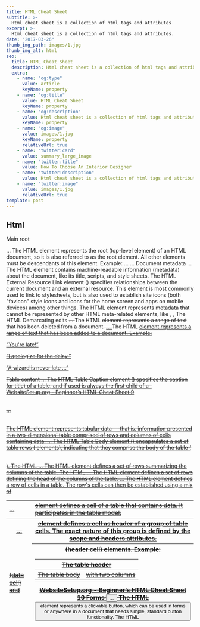 ```yaml
---
title: HTML Cheat Sheet
subtitle: >-
  Html cheat sheet is a collection of html tags and attributes
excerpt: >-
  Html cheat sheet is a collection of html tags and attributes.
date: "2017-03-26"
thumb_img_path: images/1.jpg
thumb_img_alt: html
seo:
  title: HTML Cheat Sheet
  description: Html cheat sheet is a collection of html tags and attributes.
  extra:
    - name: "og:type"
      value: article
      keyName: property
    - name: "og:title"
      value: HTML Cheat Sheet
      keyName: property
    - name: "og:description"
      value: Html cheat sheet is a collection of html tags and attributes.
      keyName: property
    - name: "og:image"
      value: images/1.jpg
      keyName: property
      relativeUrl: true
    - name: "twitter:card"
      value: summary_large_image
    - name: "twitter:title"
      value: How To Choose An Interior Designer
    - name: "twitter:description"
      value: Html cheat sheet is a collection of html tags and attributes.
    - name: "twitter:image"
      value: images/1.jpg
      relativeUrl: true
template: post
---
```


## Html

Main root 
<html> … </html>
The HTML <html> element represents the root (top-level element) of an HTML document, so it 
is also referred to as the root element. All other elements must be descendants of this element. 
Example: 
<!DOCTYPE html>
<html lang="en">
 <head>...</head>
 <body>...</body>
</html>
Document metadata
<head> … </head>
The HTML <head> element contains machine-readable information (metadata) about the 
document, like its title, scripts, and style sheets. 
<link>
The HTML External Resource Link element (<link>) specifies relationships between the current 
document and an external resource. This element is most commonly used to link to stylesheets, 
but is also used to establish site icons (both "favicon" style icons and icons for the home screen 
and apps on mobile devices) among other things. 
<meta>
The HTML <meta> element represents metadata that cannot be represented by other HTML 
meta-related elements, like <base>, <link>, <script>, <style> or <title> 
<style> … </style>
The HTML <style> element contains style information for a document, or part of a document. 
<title> … </title>
The HTML Title element (<title>) defines the document's title that is shown in a browser's title 
bar or a page's tab. 
Example: 
WebsiteSetup.org - Beginner’s HTML Cheat Sheet  2
<!DOCTYPE html>
<html lang="en">
 <head>...</head>
 <body>...</body>
</html>
Sectioning root 
<body> … </body>
The HTML <body> Element represents the content of an HTML document. There can be only 
one <body> element in a document. 
Example: 
<html>
 <head>
 <title>Document title</title>
 </head>
 <body>
 <p>This is a paragraph</p>
 </body>
</html>
Content sectioning 
<address> … </address>
The HTML <address> element indicates that the enclosed HTML provides contact information 
for a person or people, or for an organization. 
<article> … </article>
The HTML <article> element represents a self-contained composition in a document, page, 
application, or site, which is intended to be independently distributable or reusable (e.g., in 
syndication). 
<aside> … </aside>
The HTML <aside> element represents a portion of a document whose content is only indirectly 
related to the document's main content. 
<footer> … </footer>
The HTML <footer> element represents a footer for its nearest sectioning content or sectioning 
root element. A footer typically contains information about the author of the section, copyright 
data or links to related documents. 
WebsiteSetup.org - Beginner’s HTML Cheat Sheet  3
<header> … </header>
The HTML <header> element represents introductory content, typically a group of introductory 
or navigational aids. It may contain some heading elements but also a logo, a search form, an 
author name, and other elements. 
<h1> to <h6> … </h6>
The HTML <h1>–<h6> elements represent six levels of section headings. <h1> is the highest 
section level and <h6> is the lowest. 
<main> … </main>
The HTML <main> element represents the dominant content of the <body> of a document. The 
main content area consists of content that is directly related to or expands upon the central 
topic of a document, or the central functionality of an application. 
<nav> … </nav>
The HTML <nav> element represents a section of a page whose purpose is to provide 
navigation links, either within the current document or to other documents. Common examples 
of navigation sections are menus, tables of contents, and indexes. 
<section> … </section>
The HTML <section> element represents a standalone section — which doesn't have a more 
specific semantic element to represent it — contained within an HTML document. 
Example: 
<address>
 <a href="mailto:jim@rock.com">jim@rock.com</a><br>
 <a href="tel:+13115552368">(311) 555-2368</a>
</address>
Text content 
<blockquote> … </blockquote>
The HTML <blockquote> Element (or HTML Block Quotation Element) indicates that the 
enclosed text is an extended quotation. Usually, this is rendered visually by indentation (see 
Notes for how to change it). A URL for the source of the quotation may be given using the cite 
attribute, while a text representation of the source can be given using the <cite> element. 
<dd> … </dd>
The HTML <dd> element provides the description, definition, or value for the preceding term 
(<dt>) in a description list (<dl>). 
WebsiteSetup.org - Beginner’s HTML Cheat Sheet  4
<div> … </div>
The HTML Content Division element (<div>) is the generic container for flow content. It has no 
effect on the content or layout until styled using CSS. 
<dl> … </dl>
The HTML <dl> element represents a description list. The element encloses a list of groups of 
terms (specified using the <dt> element) and descriptions (provided by <dd> elements). 
Common uses for this element are to implement a glossary or to display metadata (a list of 
key-value pairs). 
<dt> … </dt>
The HTML <dt> element specifies a term in a description or definition list, and as such must be 
used inside a <dl> element. 
<figcaption> … </figcaption>
The HTML <figcaption> or Figure Caption element represents a caption or legend describing 
the rest of the contents of its parent <figure> element.
<figure> … </figure>
The HTML <figure> (Figure With Optional Caption) element represents self-contained content, 
potentially with an optional caption, which is specified using the (<figcaption>) element. 
<hr>
The HTML <hr> element represents a thematic break between paragraph-level elements: for 
example, a change of scene in a story, or a shift of topic within a section. 
<li> … </li>
The HTML <li> element is used to represent an item in a list. 
<ol> … </ol>
The HTML <ol> element represents an ordered list of items, typically rendered as a numbered 
list. 
<p> … </p>
The HTML <p> element represents a paragraph. 
<pre> … </pre>
The HTML <pre> element represents preformatted text which is to be presented exactly as 
written in the HTML file. 
<ul> … </ul>
The HTML <ul> element represents an unordered list of items, typically rendered as a bulleted 
list. 
WebsiteSetup.org - Beginner’s HTML Cheat Sheet  5
Examples: 
<dl>
 <dt>Denim (semigloss finish)</dt>
 <dd>Ceiling</dd>

 <dt>Denim (eggshell finish)</dt>
 <dt>Evening Sky (eggshell finish)</dt>
 <dd>Layered on the walls</dd>
</dl>
<figure>
 <img src="/media/examples/elephant-660-480.jpg"
 alt="Elephant at sunset">
 <figcaption>An elephant at sunset</figcaption>
</figure>
<ol>
 <li>Mix flour, baking powder, sugar, and salt.</li>
 <li>In another bowl, mix eggs, milk, and oil.</li>
 <li>Stir both mixtures together.</li>
 <li>Fill muffin tray 3/4 full.</li>
 <li>Bake for 20 minutes.</li>
</ol>
Inline text semantics 
<a> … </a>
The HTML <a> element (or anchor element), with its href attribute, creates a hyperlink to web 
pages, files, email addresses, locations in the same page, or anything else a URL can address. 
<abbr> … </abbr>
The HTML Abbreviation element (<abbr>) represents an abbreviation or acronym; the optional 
title attribute can provide an expansion or description for the abbreviation. 
<br>
The HTML <br> element produces a line break in text (carriage-return). It is useful for writing a 
poem or an address, where the division of lines is significant. 
<cite> … </cite>
The HTML Citation element (<cite>) is used to describe a reference to a cited creative work, and 
must include the title of that work. 
WebsiteSetup.org - Beginner’s HTML Cheat Sheet  6
<code> … </code>
The HTML <code> element displays its contents styled in a fashion intended to indicate that the 
text is a short fragment of computer code. 
<em> … </em>
The HTML <em> element marks text that has stress emphasis. The <em> element can be 
nested, with each level of nesting indicating a greater degree of emphasis. 
<mark> … </mark>
The HTML Mark Text element (<mark>) represents text which is marked or highlighted for 
reference or notation purposes, due to the marked passage's relevance or importance in the 
enclosing context. 
<small> … </small>
The HTML <small> element represents side-comments and small print, like copyright and legal 
text, independent of its styled presentation. By default, it renders text within it one font-size 
small, such as from small to x-small. 
<span> … </span>
The HTML <span> element is a generic inline container for phrasing content, which does not 
inherently represent anything. It can be used to group elements for styling purposes (using the 
class or id attributes), or because they share attribute values, such as lang. 
<strong> … </strong>
The HTML Strong Importance Element (<strong>) indicates that its contents have strong 
importance, seriousness, or urgency. Browsers typically render the contents in bold type. 
<time> … </time>
The HTML <time> element represents a specific period in time. 
Examples: 
<blockquote>
 <p>It was a bright cold day in April, and the clocks were striking
thirteen.</p>
 <footer>
 First sentence in <cite><a
href="http://www.george-orwell.org/1984/0.html"><em>Nineteen
Eighty-Four</em></a></cite> by George Orwell (Part 1, Chapter 1).
 </footer>
</blockquote>
<p>You can use <abbr title="Cascading Style Sheets">CSS</abbr> to style your
<abbr title="HyperText Markup Language">HTML</abbr>.</p>
WebsiteSetup.org - Beginner’s HTML Cheat Sheet  7
Image and multimedia 
<audio> … </audio>
The HTML <audio> element is used to embed sound content in documents. It may contain one 
or more audio sources, represented using the src attribute or the <source> element: the 
browser will choose the most suitable one. It can also be the destination for streamed media, 
using a MediaStream. 
<img>
The HTML <img> element embeds an image into the document. 
<track>
The HTML <track> element is used as a child of the media elements <audio> and <video>. It 
lets you specify timed text tracks (or time-based data), for example to automatically handle 
subtitles. The tracks are formatted in WebVTT format (.vtt files) — Web Video Text Tracks or 
Timed Text Markup Language (TTML). 
<video> … </video>
The HTML Video element (<video>) embeds a media player which supports video playback into 
the document. You can use <video> for audio content as well, but the <audio> element may 
provide a more appropriate user experience. 
Examples: 
<img class="fit-picture"
 src="/media/examples/grapefruit-slice-332-332.jpg"
 alt="Grapefruit slice atop a pile of other slices">
<figure>
 <figcaption>Listen to the T-Rex:</figcaption>
 <audio
 controls
 src="/media/examples/t-rex-roar.mp3">
 Your browser does not support the
 <code>audio</code> element.
 </audio>
</figure>
<video controls width="250"
 src="/media/examples/friday.mp4">
 <track default kind="captions"
 srclang="en"
WebsiteSetup.org - Beginner’s HTML Cheat Sheet  8
 src="/media/examples/friday.vtt"/>
 Sorry, your browser doesn't support embedded videos.
</video>
Scripting 
<script> … </script> 
The HTML <script> element is used to embed or reference executable code; this is typically 
used to embed or refer to JavaScript code. 
Example: 
<!-- HTML4 -->
<script type="text/javascript" src="javascript.js"></script>
<!-- HTML5 -->
<script src="javascript.js"></script>
Demarcating edits 
<del> … </del>
The HTML <del> element represents a range of text that has been deleted from a document. 
<ins> … </ins>
The HTML <ins> element represents a range of text that has been added to a document. 
Example: 
<p>“You're late!”</p>
<del>
 <p>“I apologize for the delay.”</p>
</del>
<ins cite="../howtobeawizard.html" datetime="2018-05">
 <p>“A wizard is never late …”</p>
</ins>
Table content 
<caption> … </caption>
The HTML Table Caption element (<caption>) specifies the caption (or title) of a table, and if 
used is always the first child of a <table>. 
WebsiteSetup.org - Beginner’s HTML Cheat Sheet  9
<table> … </table>
The HTML <table> element represents tabular data — that is, information presented in a 
two-dimensional table comprised of rows and columns of cells containing data. 
<tbody> … </tbody>
The HTML Table Body element (<tbody>) encapsulates a set of table rows (<tr> elements), 
indicating that they comprise the body of the table (<table>). 
<td> … </td>
The HTML <td> element defines a cell of a table that contains data. It participates in the table 
model. 
<tfoot> … </tfoot>
The HTML <tfoot> element defines a set of rows summarizing the columns of the table. 
<th> … </th>
The HTML <th> element defines a cell as header of a group of table cells. The exact nature of 
this group is defined by the scope and headers attributes. 
<thead> … </thead>
The HTML <thead> element defines a set of rows defining the head of the columns of the table. 
<tr> … </tr>
The HTML <tr> element defines a row of cells in a table. The row's cells can then be established 
using a mix of <td> (data cell) and <th> (header cell) elements. 
Example: 
<table>
 <thead>
 <tr>
 <th colspan="2">The table header</th>
 </tr>
 </thead>
 <tbody>
 <tr>
 <td>The table body</td>
 <td>with two columns</td>
 </tr>
 </tbody>
</table>
WebsiteSetup.org - Beginner’s HTML Cheat Sheet  10
Forms 
<button> … </button>
The HTML <button> element represents a clickable button, which can be used in forms or 
anywhere in a document that needs simple, standard button functionality. 
<datalist> … </datalist>
The HTML <datalist> element contains a set of <option> elements that represent the values 
available for other controls. 
<fieldset> … </fieldset>
The HTML <fieldset> element is used to group several controls as well as labels (<label>) 
within a web form. 
<form> … </form>
The HTML <form> element represents a document section that contains interactive controls for 
submitting information to a web server. 
<input>
The HTML <input> element is used to create interactive controls for web-based forms in order 
to accept data from the user; a wide variety of types of input data and control widgets are 
available, depending on the device and user agent. 
<label> … </label>
The HTML <label> element represents a caption for an item in a user interface. 
<legend> … </legend>
The HTML <legend> element represents a caption for the content of its parent <fieldset>. 
<optgroup> … </optgroup>
The HTML <optgroup> element creates a grouping of options within a <select> element. 
<option> … </option>
The HTML <option> element is used to define an item contained in a <select>, an <optgroup>, 
or a <datalist> element. As such, <option> can represent menu items in popups and other lists 
of items in an HTML document. 
<progress> … </progress>
The HTML <progress> element displays an indicator showing the completion progress of a 
task, typically displayed as a progress bar. 
WebsiteSetup.org - Beginner’s HTML Cheat Sheet  11
<select> … </select>
The HTML <select> element represents a control that provides a menu of options 
<textarea> … </textarea>
The HTML <textarea> element represents a multi-line plain-text editing control, useful when 
you want to allow users to enter a sizeable amount of free-form text, for example a comment 
on a review or feedback form. 
Example: 
<form action="" method="get" class="form-example">
 <div class="form-example">
 <label for="name">Enter your name: </label>
 <input type="text" name="name" id="name" required>
 </div>
 <div class="form-example">
 <label for="email">Enter your email: </label>
 <input type="email" name="email" id="email" required>
 </div>
 <div class="form-example">
 <input type="submit" value="Subscribe!">
 </div>
</form>
Interactive elements 
<details> … </details>
The HTML Details Element (<details>) creates a disclosure widget in which information is 
visible only when the widget is toggled into an "open" state. 
<summary> … </summary>
The HTML Disclosure Summary element (<summary>) element specifies a summary, caption, or 
legend for a <details> element's disclosure box. 
Example: 
<details>
 <summary>Details</summary>
 Something small enough to escape casual notice.
</details> 


---

```html
<!DOCTYPE html>
<!-- Tells the browser that HTML5 version of HTML to be recognized by the browser -->
<html lang="en"></html>
<!-- The HTML lang attribute is used to identify the language of text content on the web. This information helps search engines return language specific results, -->
<head></head>
<!-- Contains Information specific to the page like title, styles and scripts -->
<title></title>
<!-- Title for the page that shows up in the browser title bar -->
<body></body>
<!-- Content that the user will see -->

<!-- Document Information -->

<base />
<!-- Usefull for specifying relative links in a document -->
<style></style>
<!-- Contains styles for the html document -->
<meta />
<!-- Contains additional information about the page, author, page description and other hidden page info -->
<script></script>
<!-- Contains all scripts internal or external -->
<link />
<!-- Used to create relationships with external pages and stylesheets -->

<!-- Document Structure -->

<h1></h1>
...
<h6></h6>
<!-- All six levels of heading with 1 being the most promiment and 6 being the least prominent -->
<p></p>
<!-- Used to organize paragraph text -->
<div></div>
<!-- A generic container used to denote a page section -->
<span></span>
<!-- Inline section or block container used for creating inline style elements -->
<br />
<!-- Creates a line-break -->
<hr />
<!-- Creates a sectional break into HTML -->

<!-- Text Formatting -->

<strong></strong> and <b></b>
<!-- Makes text contained in the tag as bold -->
<em></em> and <i></i>
<!-- Alternative way to make the text contained in the tag as italic -->
<strike></strike>
<!-- Creates a strike through the text element -->
<pre></pre>
<!-- Preformatted monospace text block with some spacing intact -->
<blockquote></blockquote>
<!-- Contains long paragraphs of quotations often cited -->
<abbr></abbr>
<!-- Contains abbreviations while also making the full form avaialable -->
<address></address>
<!-- Used to display contact information -->
<code></code>
<!-- Used to display inline code snippets -->
<q></q>
<!-- Defines a short inline quotation -->
<sub></sub>
<!-- 	Defines subscripted text -->
<sup></sup>
<!-- Defines superscripted text -->
<kbd></kbd>
<!-- Specifies text as keyboard input -->
<small></small>
<!-- Specifies small text -->

<!-- Links Formatting -->

<a href="url"></a>
<!-- Used to link to external or internal pages of a wbesite -->
<a href="mailto:email@example.com"></a>
<!-- Used to link to an email address -->
<a href="name"></a>
<!-- Used to link to a document element -->
<a href="#name"></a>
<!-- Used to link to specific div element -->
<a href="tel://####-####-##"></a>
<!-- Used to display phone numbers and make them clickable -->

<!-- Image Formatting -->

<img src="url" alt="text" />
<!-- Used to display images in a webpage where src="url" contains the link to the image source and alt="" contains an alternative text to display when the image is not displayed -->

<!-- List Formatting -->

<ol></ol>
<!-- Used to create ordered lists with numbers in the items -->
<ul></ul>
<!-- Used to display unordered lists with numbers in the items -->
<li></li>
<!-- Contains list items inside ordered and unordered lists -->
<dl></dl>
<!-- Contains list item definitions -->
<dt></dt>
<!-- Definition of single term inline with body content -->
<dd></dd>
<!-- The descrpition of the defined term -->

<!-- Forms Formatting and Attributes -->

<form action="url"></form>
<!-- Form element creates a form and action="" specifies where the data is to be sent to when the visitor submits the form -->

<!-- Supported attributes -->
method="somefunction()"
<!-- Contains the type of request (GET, POST... etc) which dictates how to send the data of the form -->
enctype=""
<!-- Dictates how the data is to be encoded when the data is sent to the web server. -->
autocomplete=""
<!-- Specifies if the autocomplete functionality is enabled or not -->
novalidate
<!-- Dictates if the form will be validated or not -->
accept-charset=""
<!-- Identifies the character encoding upon form submission -->
target=""
<!-- Tell where to display the information upon form submission. Possible values: '_blank', '_self', '_parent', '_top' -->

<fieldset disabled="disabled"></fieldset>
<!-- Identifies the group of all fields in the form -->
<label for=""></label>
<!-- A simple field label telling the user what to type in the field -->
<legend></legend>
<!-- The form legend acts as a caption for the fieldset element -->

<input type="text/email/number/color/date" />
<!-- Input is the input field where the user can input various types of data -->

<!-- Supported attributes -->
name=""
<!-- Describes the name of the form -->
width=""
<!-- Specifies the width of an input field -->
value=""
<!-- Describes the value of the input information field -->
size=""
<!-- Specifies the input element width in characters -->
maxlength=""
<!-- Specifies the maximum input character numbers -->
required=""
<!-- Specifies if the input field is required to fill in before submitting the form -->
step=""
<!-- Identifies the legal number intervals of the input field -->

<textarea name="" id="" cols="30" rows="10">
      <!-- Specifies a large input text field for longer messages -->
</textarea>

<select name=""></select>
<!-- Describes a dropdown box for users to select from variety of choices -->

<!-- Supported attributes -->
name=""
<!-- The name for a dropdown combination box -->
size=""
<!-- Specifies the number of available options -->
multiple
<!-- Allows for multiple option selections -->
required
<!-- Requires that a value is selected before submitting the form -->
autofocus
<!-- Specifies that the dropdown automatically comes to focus once the page loads -->
<optgroup></optgroup>
<!-- Specifies the entire grouping of available options -->
<option value=""></option>
<!-- Defines one of the avaialble option from the dropdown list -->
<button></button>
<!-- A clickable button to submit the form -->

<!-- Tables Formatting -->

<table></table>
<!-- Defines and contains all table related content -->
<caption></caption>
<!-- A description of what table is and what it contains -->
<thead></thead>
<!-- The table headers contain the type of information defined in each column underneath -->
<tbody></tbody>
<!-- Contains the tables data or information -->
<tfoot></tfoot>
<!-- Defines table footer -->
<tr></tr>
<!-- Contains the information to be included in a table row -->
<th></th>
<!-- Contains the information to be included in a single table header -->
<td></td>
<!-- Contains actual information in a table cell -->
<colgroup></colgroup>
<!-- Groups a single or multiple columns for formatting purposes -->
<col />
<!-- Defines a single column of information inside a table -->

<!-- Objects and iFrames -->

<object data=""></object>
<!-- Describes and embed file type including audio, video, PDF's, images -->

<!-- Supported attributes -->
type=""
<!-- Describes the type of media embedded -->
height=""
<!-- Describes the height of the object in pixels -->
width=""
<!-- Describes the width of the object in pixels -->
usemap=""
<!-- This is the name of the client-side image map in the object -->

<iframe src="" frameborder="0"></iframe>
<!-- Contains an inline frame that allows to embed external information -->
<embed src="" type="" />
<!-- Acts as a container for external application or plug-in -->
src=""
<!-- The source of the external file you're embedding -->
width=""
<!-- Describes the width of the iframe in pixels -->

<!-- HTML5 New Tags -->

<header></header>
<!-- Defines the header block for a document or a section -->
<footer></footer>
<!-- Defines the footer block for a document or a section -->
<main></main>
<!-- Describes the main content of a document -->
<article></article>
<!-- Identifies an article inside a document -->
<aside></aside>
<!-- Specifies content contained in a document sidebar -->
<section></section>
<!-- Defines a section of a document -->
<details></details>
<!-- Describes additonal information that user can view or hide -->
<dialog></dialog>
<!-- A dialog box or a window -->
<figure></figure>
<!-- An independent content block featuring images, diagrams or illustrations -->
<figcaption></figcaption>
<!-- Caption that describe a figure -->
<mark></mark>
<!-- Displays a portion of highlighted text with in a page content -->
<nav></nav>
<!-- Navigation links for the user in a document -->
<menuitem></menuitem>
<!-- The specific menu item that a usrr can raise from a pop up menu -->
<meter></meter>
<!-- Describes the scalar measurement with in a known array -->
<progress></progress>
<!-- Displays the progress of a task usually a progress bar -->
<rp></rp>
<!-- Describes text within the browsers that do not support ruby notations -->
<rt></rt>
<!-- Displays east asian typography character details -->
<ruby></ruby>
<!-- Describes annotations for east asian typography -->
<summary></summary>
<!-- Contains a visible heading for details element -->
<bdi></bdi>
<!-- Helps you format parts of text in a different direction than other text -->
<time></time>
<!-- Identifies the time and date -->
<wbr />
<!-- A line break within the content -->

<!-- Some other useful tags -->

<canvas></canvas>
<!-- Allows to draw 2D shapes on the web page with the help of javascript -->
<keygen>
  <!-- Represents a control for generating a public-private key pair -->
  <map></map>
  <!-- Specifies an image map -->

  <!-- Collective Character Obejcts -->

  &#34; &quot; Quotation Marks - " &#38; &amp; Ampersand - & &#60; &lt; Less
  than sign - < &#62; &gt; Greater than sign - > &#160; &nbsp; Non-breaking
  space &#169; &copy; Copyright Symbol - © &#64; &Uuml; @ symbol - @ &#149;
  &ouml; Small bullet - . &#153; &ucirc; Trademark Symbol - ™
</keygen>
```

---

### Examples:

```html

<!--
HTML stands for HyperText Markup Language.
It is a language which allows us to write pages for the world wide web.
It is a markup language, it enables us to write webpages using code to indicate
how text and data should be displayed.  In fact, html files are simple text
files.
What is this markup? It is a method of organising the page's data by
surrounding it with opening tags and closing tags.  This markup serves to give
significance to the text that it encloses.  Like other computer languages, HTML
has many versions. Here we will talk about HTML5.
**NOTE :**  You can test the different tags and elements as you progress through
the tutorial on a site like [codepen](http://codepen.io/pen/) in order to see
their effects, understand how they work and familiarise yourself with the
language.  This article is concerned principally with HTML syntax and some
useful tips.
-->



<!-- Comments are enclosed like this line! -->

<!--
	Comments
	can
	span
	multiple
	lines!
-->




<!doctype html>
	<html>
		<head>
			<title>My Site</title>
		</head>
		<body>
			<h1>Hello, world!</h1>
			<a href="http://codepen.io/anon/pen/xwjLbZ">
				Come look at what this shows
			</a>
			<p>This is a paragraph.</p>
			<p>This is another paragraph.</p>
			<ul>
				<li>This is an item in a non-enumerated list (bullet list)</li>
				<li>This is another item</li>
				<li>And this is the last item on the list</li>
			</ul>
		</body>
	</html>

<!--
	An HTML file always starts by indicating to the browser that the page is HTML.
-->
<!doctype html>

<!-- After this, it starts by opening an <html> tag. -->
<html>

<!-- that will be closed at the end of the file with </html>. -->
</html>

<!-- Nothing should appear after this final tag. -->

<!-- Inside (between the opening and closing tags <html></html>), we find: -->

<!-- A header defined by <head> (it must be closed with </head>). -->
<!--
	The header contains some description and additional information which are not
	displayed; this is metadata.
-->

<head>
	<!--
		The tag <title> indicates to the browser the title to show in browser
		window's title bar and tab name.
	-->
	<title>My Site</title>
</head>

<!-- After the <head> section, we find the tag - <body> -->
<!-- Until this point, nothing described will show up in the browser window. -->
<!-- We must fill the body with the content to be displayed. -->

<body>
	<!-- The h1 tag creates a title. -->
	<h1>Hello, world!</h1>
	<!--
		There are also subtitles to <h1> from the most important (h2) to the most
		precise (h6).
	-->

	<!-- a hyperlink to the url given by the attribute href="" -->
	<a href="http://codepen.io/anon/pen/xwjLbZ">
		Come look at what this shows
	</a>

	<!-- The tag <p> lets us include text in the html page. -->
	<p>This is a paragraph.</p>
	<p>This is another paragraph.</p>

	<!-- The tag <ul> creates a bullet list. -->
	<!--
		To have a numbered list instead we would use <ol> giving 1. for the first
		element, 2. for the second, etc.
	-->
	<ul>
		<li>This is an item in a non-enumerated list (bullet list)</li>
		<li>This is another item</li>
		<li>And this is the last item on the list</li>
	</ul>
</body>

<!-- And that's it, creating an HTML file can be simple. -->

<!-- But it is possible to add many additional types of HTML tags. -->

<!-- The <img /> tag is used to insert an image. -->
<!--
	The source of the image is indicated using the attribute src=""
	The source can be an URL or even path to a file on your computer.
-->
<img src="http://i.imgur.com/XWG0O.gif"/>

<!-- It is also possible to create a table. -->

<!-- We open a <table> element. -->
<table>

	<!-- <tr> allows us to create a row. -->
	<tr>

		<!-- <th> allows us to give a title to a table column. -->
		<th>First Header</th>
		<th>Second Header</th>
	</tr>

	<tr>

		<!-- <td> allows us to create a table cell. -->
		<td>first row, first column</td>
		<td>first row, second column</td>
	</tr>

	<tr>
		<td>second row, first column</td>
		<td>second row, second column</td>
	</tr>
</table>
</body>
</html>


```
